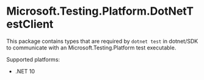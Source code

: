 # Microsoft.Testing.Platform.DotNetTestClient

This package contains types that are required by `dotnet test` in dotnet/SDK to communicate with an Microsoft.Testing.Platform test executable.

Supported platforms:

- .NET 10
